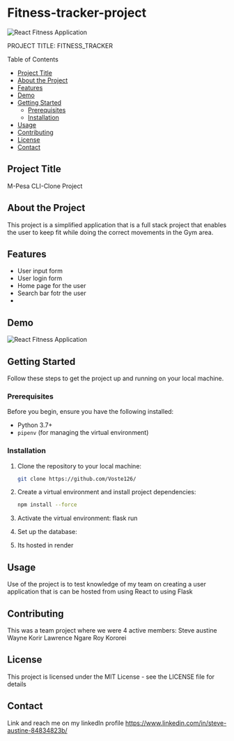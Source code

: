 # Fitness-tracker-project
![React Fitness Application](https://i.ibb.co/Yt9spGc/image.png)


PROJECT TITLE: FITNESS_TRACKER

Table of Contents
- [Project Title](#project-title)
- [About the Project](#about-the-project)
- [Features](#features)
- [Demo](#demo)
- [Getting Started](#getting-started)
  - [Prerequisites](#prerequisites)
  - [Installation](#installation)
- [Usage](#usage)
- [Contributing](#contributing)
- [License](#license)
- [Contact](#contact)

## Project Title

M-Pesa CLI-Clone Project

## About the Project

This project is a simplified application that is a full stack project that enables the user to keep fit while doing the correct movements in the Gym area.



## Features

- User input form
- User login form
- Home page for the user
- Search bar fotr the user
- 


## Demo
![React Fitness Application](https://i.ibb.co/Yt9spGc/image.png)

## Getting Started

Follow these steps to get the project up and running on your local machine.

### Prerequisites

Before you begin, ensure you have the following installed:

- Python 3.7+
- `pipenv` (for managing the virtual environment)

### Installation

1. Clone the repository to your local machine:

   ```bash
   git clone https://github.com/Voste126/


2. Create a virtual environment and install project dependencies:
    ```bash
    npm install --force 

3. Activate the virtual environment:
    flask run

4. Set up the database:


5. Its hosted in render 


## Usage
Use of the project is to test knowledge of my team on creating a user application that is can be hosted from using React to using Flask

## Contributing
This was a team project where we were 4 active members:
Steve austine
Wayne Korir
Lawrence Ngare
Roy Kororei

## License
This project is licensed under the MIT License - see the LICENSE file for details

## Contact 
Link and reach me on my linkedIn profile https://www.linkedin.com/in/steve-austine-84834823b/
